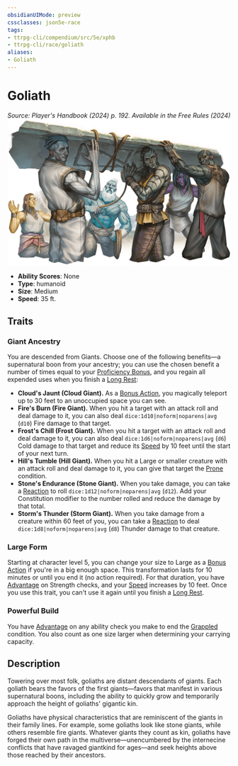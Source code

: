 ```yaml
---
obsidianUIMode: preview
cssclasses: json5e-race
tags:
- ttrpg-cli/compendium/src/5e/xphb
- ttrpg-cli/race/goliath
aliases:
- Goliath
---
```

# Goliath
*Source: Player's Handbook (2024) p. 192. Available in the Free Rules (2024)*  
![](Інструменти%20ДМ/CLI/races/img/goliath.webp#right)

- **Ability Scores**: None
- **Type**: humanoid
- **Size**: Medium
- **Speed**: 35 ft.

## Traits

### Giant Ancestry

You are descended from Giants. Choose one of the following benefits—a supernatural boon from your ancestry; you can use the chosen benefit a number of times equal to your [Proficiency Bonus](Інструменти%20ДМ/CLI/rules/variant-rules/proficiency-xphb.md), and you regain all expended uses when you finish a [Long Rest](Інструменти%20ДМ/CLI/rules/variant-rules/long-rest-xphb.md):

- **Cloud's Jaunt (Cloud Giant).** As a [Bonus Action](Інструменти%20ДМ/CLI/rules/variant-rules/bonus-action-xphb.md), you magically teleport up to 30 feet to an unoccupied space you can see.  
- **Fire's Burn (Fire Giant).** When you hit a target with an attack roll and deal damage to it, you can also deal `dice:1d10|noform|noparens|avg` (`d10`) Fire damage to that target.  
- **Frost's Chill (Frost Giant).** When you hit a target with an attack roll and deal damage to it, you can also deal `dice:1d6|noform|noparens|avg` (`d6`) Cold damage to that target and reduce its [Speed](Інструменти%20ДМ/CLI/rules/variant-rules/speed-xphb.md) by 10 feet until the start of your next turn.  
- **Hill's Tumble (Hill Giant).** When you hit a Large or smaller creature with an attack roll and deal damage to it, you can give that target the [Prone](Інструменти%20ДМ/CLI/rules/conditions.md#Prone) condition.  
- **Stone's Endurance (Stone Giant).** When you take damage, you can take a [Reaction](Інструменти%20ДМ/CLI/rules/variant-rules/reaction-xphb.md) to roll `dice:1d12|noform|noparens|avg` (`d12`). Add your Constitution modifier to the number rolled and reduce the damage by that total.  
- **Storm's Thunder (Storm Giant).** When you take damage from a creature within 60 feet of you, you can take a [Reaction](Інструменти%20ДМ/CLI/rules/variant-rules/reaction-xphb.md) to deal `dice:1d8|noform|noparens|avg` (`d8`) Thunder damage to that creature.  

### Large Form

Starting at character level 5, you can change your size to Large as a [Bonus Action](Інструменти%20ДМ/CLI/rules/variant-rules/bonus-action-xphb.md) if you're in a big enough space. This transformation lasts for 10 minutes or until you end it (no action required). For that duration, you have [Advantage](Інструменти%20ДМ/CLI/rules/variant-rules/advantage-xphb.md) on Strength checks, and your [Speed](Інструменти%20ДМ/CLI/rules/variant-rules/speed-xphb.md) increases by 10 feet. Once you use this trait, you can't use it again until you finish a [Long Rest](Інструменти%20ДМ/CLI/rules/variant-rules/long-rest-xphb.md).

### Powerful Build

You have [Advantage](Інструменти%20ДМ/CLI/rules/variant-rules/advantage-xphb.md) on any ability check you make to end the [Grappled](Інструменти%20ДМ/CLI/rules/conditions.md#Grappled) condition. You also count as one size larger when determining your carrying capacity.

## Description

Towering over most folk, goliaths are distant descendants of giants. Each goliath bears the favors of the first giants—favors that manifest in various supernatural boons, including the ability to quickly grow and temporarily approach the height of goliaths' gigantic kin.

Goliaths have physical characteristics that are reminiscent of the giants in their family lines. For example, some goliaths look like stone giants, while others resemble fire giants. Whatever giants they count as kin, goliaths have forged their own path in the multiverse—unencumbered by the internecine conflicts that have ravaged giantkind for ages—and seek heights above those reached by their ancestors.